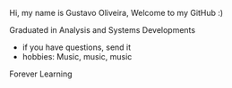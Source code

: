 Hi, my name is Gustavo Oliveira, Welcome to my GitHub :)

Graduated in Analysis and Systems Developments 

- if you have questions, send it
- hobbies: Music, music, music

Forever Learning


<!---
gustavo1046/gustavo1046 is a ✨ special ✨ repository because its `README.md` (this file) appears on your GitHub profile.
You can click the Preview link to take a look at your changes.
--->
